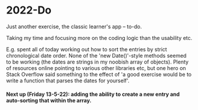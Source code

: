 # 2022-Do

Just another exercise, the classic learner's app – to-do.

Taking my time and focusing more on the coding logic than the usability etc.

E.g. spent all of today working out how to sort the entries by strict chronological date order. None of the 'new Date()'-style methods seemed to be working (the dates are strings in my noobish array of objects). Plenty of resources online pointing to various other libraries etc, but one hero on Stack Overflow said something to the effect of 'a good exercise would be to write a function that parses the dates for yourself'.

#### Next up (Friday 13-5-22): adding the ability to create a new entry and auto-sorting that within the array.
